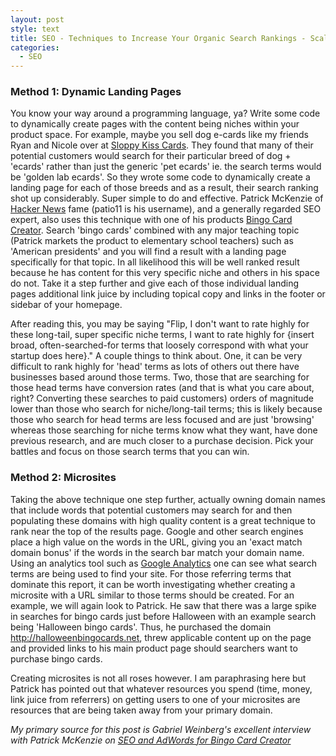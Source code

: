 ```yaml
---
layout: post
style: text
title: SEO - Techniques to Increase Your Organic Search Rankings - Scalable Content Generation
categories: 
  - SEO
---
```


### Method 1: Dynamic Landing Pages
You know your way around a programming language, ya? Write some code to dynamically create pages with the content being niches within your product space. For example, maybe you sell dog e-cards like my friends Ryan and Nicole over at <a href="http://sloppykisscards.com">Sloppy Kiss Cards</a>. They found that many of their potential customers would search for their particular breed of dog + 'ecards' rather than just the generic 'pet ecards' ie. the search terms would be 'golden lab ecards'. So they wrote some code to dynamically create a landing page for each of those breeds and as a result, their search ranking shot up considerably. Super simple to do and effective. Patrick McKenzie of <a href="http://news.ycombinator.com">Hacker News</a> fame (patio11 is his username), and a generally regarded SEO expert, also uses this technique with one of his products <a href="http://bingocardcreator.com">Bingo Card Creator</a>. Search 'bingo cards' combined with any major teaching topic (Patrick markets the product to elementary school teachers) such as 'American presidents' and you will find a result with a landing page specifically for that topic. In all likelihood this will be well ranked result because he has content for this very specific niche and others in his space do not. Take it a step further and give each of those individual landing pages additional link juice by including topical copy and links in the footer or sidebar of your homepage. 

After reading this, you may be saying "Flip, I don't want to rate highly for these long-tail, super specific niche terms, I want to rate highly for {insert broad, often-searched-for terms that loosely correspond with what your startup does here}." A couple things to think about. One, it can be very difficult to rank highly for 'head' terms as lots of others out there have businesses based around those terms. Two, those that are searching for those head terms have conversion rates (and that is what you care about, right? Converting these searches to paid customers) orders of magnitude lower than those who search for niche/long-tail terms; this is likely because those who search for head terms are less focused and are just 'browsing' whereas those searching for niche terms know what they want, have done previous research, and are much closer to a purchase decision. Pick your battles and focus on those search terms that you can win.

### Method 2: Microsites
Taking the above technique one step further, actually owning domain names that include words that potential customers may search for and then populating these domains with high quality content is a great technique to rank near the top of the results page. Google and other search engines place a high value on the words in the URL, giving you an 'exact match domain bonus' if the words in the search bar match your domain name. Using an analytics tool such as <a href="http://google.com/analytics">Google Analytics</a> one can see what search terms are being used to find your site. For those referring terms that dominate this report, it can be worth investigating whether creating a microsite with a URL similar to those terms should be created. For an example, we will again look to Patrick. He saw that there was a large spike in searches for bingo cards just before Halloween with an example search being 'Halloween bingo cards'. Thus, he purchased the domain <a href="http://halloweenbingocards.net">http://halloweenbingocards.net</a>, threw applicable content up on the page and provided links to his main product page should searchers want to purchase bingo cards. 

Creating microsites is not all roses however. I am paraphrasing here but Patrick has pointed out that whatever resources you spend (time, money, link juice from referrers) on getting users to one of your microsites are resources that are being taken away from your primary domain. 

_My primary source for this post is Gabriel Weinberg's excellent interview with Patrick McKenzie on [SEO and AdWords for Bingo Card Creator](http://www.gabrielweinberg.com/blog/2010/04/patrick-mckenzie-on-seo-adwords-for-bingo-card-creator.html)_
